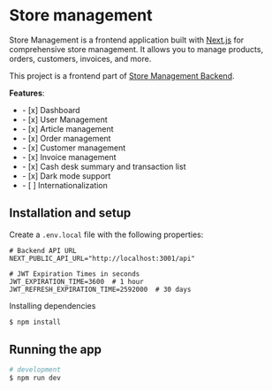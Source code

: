 # Store management

Store Management is a frontend application built with [Next.js](https://nextjs.org/) for comprehensive store management. It allows you to manage products, orders, customers, invoices, and more.

This project is a frontend part of [Store Management Backend](https://github.com/berthosefin/lv-mgz-api/).

**Features**:

<ul>
	<li>- [x] Dashboard</li>
	<li>- [x] User Management</li>
	<li>- [x] Article management</li>
	<li>- [x] Order management</li>
	<li>- [x] Customer management</li>
	<li>- [x] Invoice management</li>
	<li>- [x] Cash desk summary and transaction list</li>
	<li>- [x] Dark mode support</li>
	<li>- [ ] Internationalization</li>
</ul>

## Installation and setup

Create a `.env.local` file with the following properties:

```
# Backend API URL
NEXT_PUBLIC_API_URL="http://localhost:3001/api"

# JWT Expiration Times in seconds
JWT_EXPIRATION_TIME=3600  # 1 hour
JWT_REFRESH_EXPIRATION_TIME=2592000  # 30 days
```

Installing dependencies

```bash
$ npm install
```

## Running the app

```bash
# development
$ npm run dev
```

